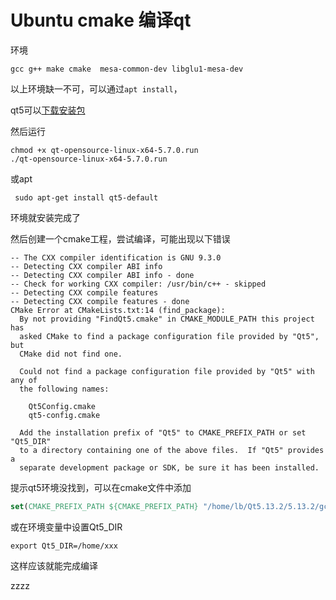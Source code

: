 # Ubuntu cmake 编译qt

环境

`gcc g++ make cmake  mesa-common-dev libglu1-mesa-dev`

以上环境缺一不可，可以通过`apt install`，

qt5可以[下载安装包](https://download.qt.io/archive/qt/)

然后运行

```shell
chmod +x qt-opensource-linux-x64-5.7.0.run 
./qt-opensource-linux-x64-5.7.0.run
```

或apt

```shell
 sudo apt-get install qt5-default
```

环境就安装完成了

然后创建一个cmake工程，尝试编译，可能出现以下错误

```shell
-- The CXX compiler identification is GNU 9.3.0
-- Detecting CXX compiler ABI info
-- Detecting CXX compiler ABI info - done
-- Check for working CXX compiler: /usr/bin/c++ - skipped
-- Detecting CXX compile features
-- Detecting CXX compile features - done
CMake Error at CMakeLists.txt:14 (find_package):
  By not providing "FindQt5.cmake" in CMAKE_MODULE_PATH this project has
  asked CMake to find a package configuration file provided by "Qt5", but
  CMake did not find one.

  Could not find a package configuration file provided by "Qt5" with any of
  the following names:

    Qt5Config.cmake
    qt5-config.cmake

  Add the installation prefix of "Qt5" to CMAKE_PREFIX_PATH or set "Qt5_DIR"
  to a directory containing one of the above files.  If "Qt5" provides a
  separate development package or SDK, be sure it has been installed.

```

提示qt5环境没找到，可以在cmake文件中添加

```cmake
set(CMAKE_PREFIX_PATH ${CMAKE_PREFIX_PATH} "/home/lb/Qt5.13.2/5.13.2/gcc_64/lib/cmake")

```

或在环境变量中设置Qt5_DIR

```shell
export Qt5_DIR=/home/xxx
```





这样应该就能完成编译

zzzz